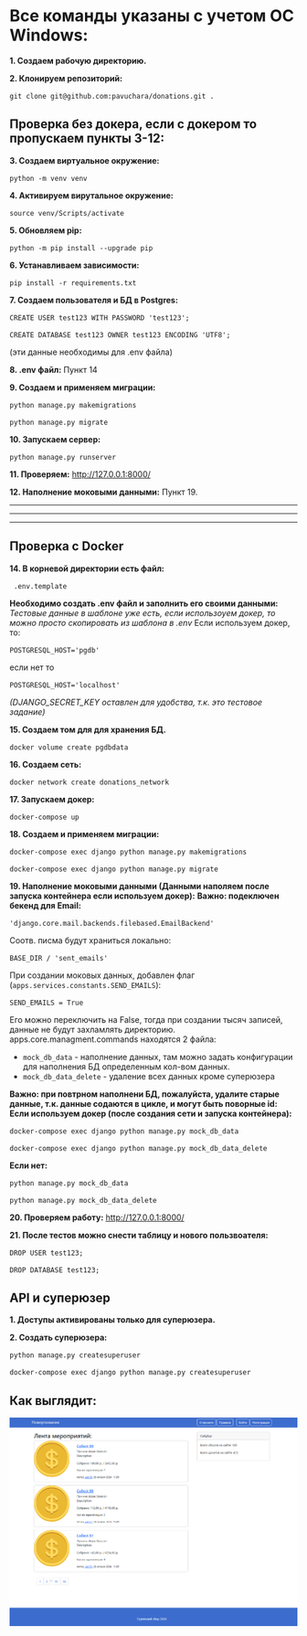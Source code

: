 # Все команды указаны с учетом ОС Windows:

**1. Создаем рабочую директорию.**

**2. Клонируем репозиторий:**
```
git clone git@github.com:pavuchara/donations.git .
```

## Проверка без докера, если с докером то пропускаем пункты 3-12:


**3. Создаем виртуальное окружение:**
```
python -m venv venv
```
**4. Активируем вирутальное окружение:**
```
source venv/Scripts/activate
```
**5. Обновляем pip:**
```
python -m pip install --upgrade pip
```
**6. Устанавливаем зависимости:**
```
pip install -r requirements.txt
```
**7. Создаем пользователя и БД в Postgres:**
```
CREATE USER test123 WITH PASSWORD 'test123';
```
```
CREATE DATABASE test123 OWNER test123 ENCODING 'UTF8';
```
(эти данные необходимы для .env файла)

**8. .env файл:**
Пункт 14

**9. Создаем и применяем миграции:**
```
python manage.py makemigrations
```
```
python manage.py migrate
```

**10. Запускаем сервер:**
```
python manage.py runserver
```
**11. Проверяем:**
http://127.0.0.1:8000/

**12. Наполнение моковыми данными:**
Пункт 19.

***
***
***
## Проверка с Docker

**14. В корневой директории есть файл:**
```
 .env.template
```
**Необходимо создать .env файл и заполнить его своими данными:**
_Тестовые данные в шаблоне уже есть, если использоуем докер, то можно просто скопировать из шаблона в .env_
Если используем докер, то:
```
POSTGRESQL_HOST='pgdb'
```
если нет то
```
POSTGRESQL_HOST='localhost'
```
_(DJANGO_SECRET_KEY оставлен для удобства, т.к. это тестовое задание)_


**15. Создаем том для для хранения БД.**
```
docker volume create pgdbdata
```
**16. Создаем сеть:**
```
docker network create donations_network
```
**17. Запускаем докер:**
```
docker-compose up
```
**18. Создаем и применяем миграции:**
```
docker-compose exec django python manage.py makemigrations
```
```
docker-compose exec django python manage.py migrate
```

**19. Наполнение моковыми данными (Данными наполяем после запуска контейнера если используем докер):**
**Важно: подеключен бекенд для Email:**

```
'django.core.mail.backends.filebased.EmailBackend'
```
Соотв. писма будут храниться локально:
```
BASE_DIR / 'sent_emails'
```
При создании моковых данных, добавлен флаг (`apps.services.constants.SEND_EMAILS`):
```
SEND_EMAILS = True
```
Его можно переключить на False, тогда при создании тысяч записей, данные не будут захламлять директорию.
apps.core.managment.commands находятся 2 файла:
- `mock_db_data` - наполнение данных, там можно задать конфигурации для наполнения БД определенным кол-вом данных.
- `mock_db_data_delete` - удаление всех данных кроме суперюзера

**Важно: при повтрном наполнени БД, пожалуйста, удалите старые данные, т.к. данные содаются в цикле, и могут быть поворные id:**
**Если используем докер (после создания сети и запуска контейнера):**
```
docker-compose exec django python manage.py mock_db_data
```
```
docker-compose exec django python manage.py mock_db_data_delete
```

**Если нет:**
```
python manage.py mock_db_data
```
```
python manage.py mock_db_data_delete
```

**20. Проверяем работу:**
http://127.0.0.1:8000/

**21. После тестов можно снести таблицу и нового пользвоателя:**
```
DROP USER test123;
```
```
DROP DATABASE test123;
```


## API и суперюзер

**1. Доступы активированы только для суперюзера.**

**2. Создать суперюзера:**
```
python manage.py createsuperuser
```

```
docker-compose exec django python manage.py createsuperuser
```

## Как выглядит:

![визуально](/media/prew.png)
